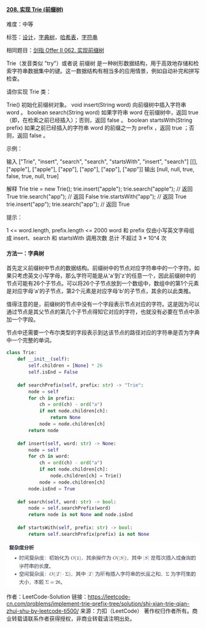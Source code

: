 #### [208. 实现 Trie (前缀树)](https://leetcode-cn.com/problems/implement-trie-prefix-tree/)

难度：中等

标签：[设计](../Topic/设计.md)，[字典树](../Topic/字典树.md)，[哈希表](../Topic/哈希表.md)，[字符串](../Topic/字符串.md)

相同题目：[剑指 Offer II 062. 实现前缀树](https://leetcode-cn.com/problems/QC3q1f/)

Trie（发音类似 "try"）或者说 前缀树 是一种树形数据结构，用于高效地存储和检索字符串数据集中的键。这一数据结构有相当多的应用情景，例如自动补完和拼写检查。

请你实现 Trie 类：

Trie() 初始化前缀树对象。
void insert(String word) 向前缀树中插入字符串 word 。
boolean search(String word) 如果字符串 word 在前缀树中，返回 true（即，在检索之前已经插入）；否则，返回 false 。
boolean startsWith(String prefix) 如果之前已经插入的字符串 word 的前缀之一为 prefix ，返回 true ；否则，返回 false 。


示例：

输入
["Trie", "insert", "search", "search", "startsWith", "insert", "search"]
[[], ["apple"], ["apple"], ["app"], ["app"], ["app"], ["app"]]
输出
[null, null, true, false, true, null, true]

解释
Trie trie = new Trie();
trie.insert("apple");
trie.search("apple");   // 返回 True
trie.search("app");     // 返回 False
trie.startsWith("app"); // 返回 True
trie.insert("app");
trie.search("app");     // 返回 True


提示：

1 <= word.length, prefix.length <= 2000
word 和 prefix 仅由小写英文字母组成
insert、search 和 startsWith 调用次数 总计 不超过 3 * 10^4 次

#### 方法一：字典树

首先定义前缀树中节点的数据结构。前缀树中的节点对应字符串中的一个字符。如果只考虑英文小写字母，那么字符可能是从'a'到'z'的任意一个，因此前缀树中的节点可能有26个子节点。可以将26个子节点放到一个数组中，数组中的第1个元素是对应字母'a'的子节点，第2个元素是对应字母'b'的子节点，其余的以此类推。

值得注意的是，前缀树的节点中没有一个字段表示节点对应的字符。这是因为可以通过节点是其父节点的第几个子节点得知它对应的字符，也就没有必要在节点中添加一个字段。

节点中还需要一个布尔类型的字段表示到达该节点的路径对应的字符串是否为字典中一个完整的单词。

```python
class Trie:
    def __init__(self):
        self.children = [None] * 26
        self.isEnd = False
    
    def searchPrefix(self, prefix: str) -> "Trie":
        node = self
        for ch in prefix:
            ch = ord(ch) - ord("a")
            if not node.children[ch]:
                return None
            node = node.children[ch]
        return node

    def insert(self, word: str) -> None:
        node = self
        for ch in word:
            ch = ord(ch) - ord("a")
            if not node.children[ch]:
                node.children[ch] = Trie()
            node = node.children[ch]
        node.isEnd = True

    def search(self, word: str) -> bool:
        node = self.searchPrefix(word)
        return node is not None and node.isEnd

    def startsWith(self, prefix: str) -> bool:
        return self.searchPrefix(prefix) is not None

```

![](img/Pasted%20image%2020210904113516.png)

作者：LeetCode-Solution
链接：https://leetcode-cn.com/problems/implement-trie-prefix-tree/solution/shi-xian-trie-qian-zhui-shu-by-leetcode-ti500/
来源：力扣（LeetCode）
著作权归作者所有。商业转载请联系作者获得授权，非商业转载请注明出处。
